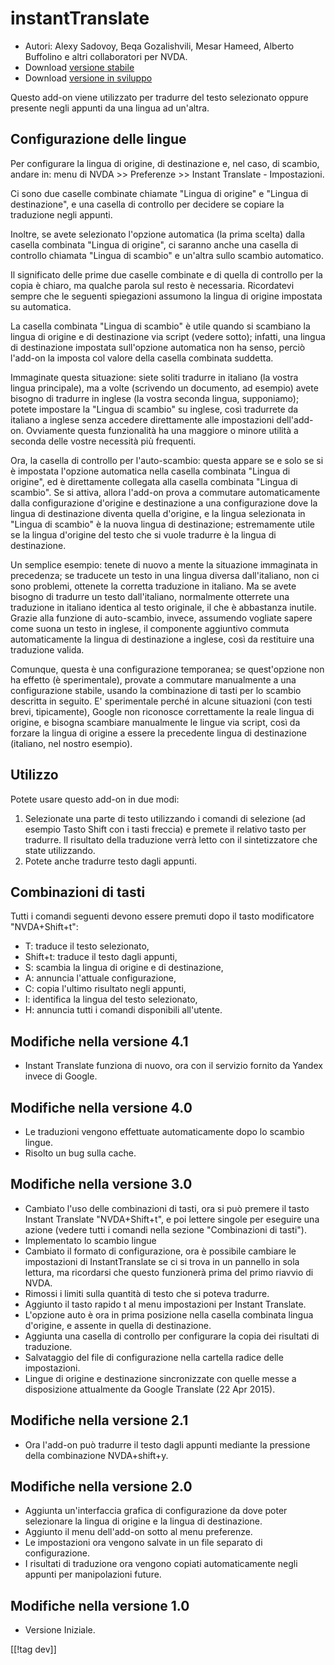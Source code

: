 # instantTranslate #

* Autori: Alexy Sadovoy, Beqa Gozalishvili, Mesar Hameed, Alberto Buffolino
  e altri collaboratori per NVDA.
* Download [versione stabile][1]
* Download [versione in sviluppo][2]

Questo add-on viene utilizzato per tradurre del testo selezionato oppure
presente negli appunti da una lingua ad un'altra.

## Configurazione delle lingue ##
Per configurare la lingua di origine, di destinazione e, nel caso, di scambio, andare in: menu di NVDA >> Preferenze >> Instant Translate - Impostazioni.

Ci sono due caselle combinate chiamate "Lingua di origine" e "Lingua di
destinazione", e una casella di controllo per decidere se copiare la
traduzione negli appunti.

Inoltre, se avete selezionato l'opzione automatica (la prima scelta) dalla
casella combinata "Lingua di origine", ci saranno anche una casella di
controllo chiamata "Lingua di scambio" e un'altra sullo scambio automatico.

Il significato delle prime due caselle combinate e di quella di controllo
per la copia è chiaro, ma qualche parola sul resto è necessaria. Ricordatevi
sempre che le seguenti spiegazioni assumono la lingua di origine impostata
su automatica.

La casella combinata "Lingua di scambio" è utile quando si scambiano la
lingua di origine e di destinazione via script (vedere sotto); infatti, una
lingua di destinazione impostata sull'opzione automatica non ha senso,
perciò l'add-on la imposta col valore della casella combinata suddetta.

Immaginate questa situazione: siete soliti tradurre in italiano (la vostra
lingua principale), ma a volte (scrivendo un documento, ad esempio) avete
bisogno di tradurre in inglese (la vostra seconda lingua, supponiamo);
potete impostare la "Lingua di scambio" su inglese, così tradurrete da
italiano a inglese senza accedere direttamente alle impostazioni
dell'add-on. Ovviamente questa funzionalità ha una maggiore o minore utilità
a seconda delle vostre necessità più frequenti.

Ora, la casella di controllo per l'auto-scambio: questa appare se e solo se
si è impostata l'opzione automatica nella casella combinata "Lingua di
origine", ed è direttamente collegata alla casella combinata "Lingua di
scambio". Se si attiva, allora l'add-on prova a commutare automaticamente
dalla configurazione d'origine e destinazione a una configurazione dove la
lingua di destinazione diventa quella d'origine, e la lingua selezionata in
"Lingua di scambio" è la nuova lingua di destinazione; estremamente utile se
la lingua d'origine del testo che si vuole tradurre è la lingua di
destinazione.

Un semplice esempio: tenete di nuovo a mente la situazione immaginata in
precedenza; se traducete un testo in una lingua diversa dall'italiano, non
ci sono problemi, ottenete la corretta traduzione in italiano. Ma se avete
bisogno di tradurre un testo dall'italiano, normalmente otterrete una
traduzione in italiano identica al testo originale, il che è abbastanza
inutile. Grazie alla funzione di auto-scambio, invece, assumendo vogliate
sapere come suona un testo in inglese, il componente aggiuntivo commuta
automaticamente la lingua di destinazione a inglese, così da restituire una
traduzione valida.

Comunque, questa è una configurazione temporanea; se quest'opzione non ha
effetto (è sperimentale), provate a commutare manualmente a una
configurazione stabile, usando la combinazione di tasti per lo scambio
descritta in seguito. E' sperimentale perché in alcune situazioni (con testi
brevi, tipicamente), Google non riconosce correttamente la reale lingua di
origine, e bisogna scambiare manualmente le lingue via script, così da
forzare la lingua di origine a essere la precedente lingua di destinazione
(italiano, nel nostro esempio).

## Utilizzo ##
Potete usare questo add-on in due modi:

1. Selezionate una parte di testo utilizzando i comandi di selezione (ad
   esempio Tasto Shift con i tasti freccia) e premete il relativo tasto per
   tradurre. Il risultato della traduzione verrà letto con il sintetizzatore
   che state utilizzando.
2. Potete anche tradurre testo dagli appunti.

## Combinazioni di tasti ##
Tutti i comandi seguenti devono essere premuti dopo il tasto modificatore
"NVDA+Shift+t":

* T: traduce il testo selezionato,
* Shift+t: traduce il testo dagli appunti,
* S: scambia la lingua di origine e di destinazione,
* A: annuncia l'attuale configurazione,
* C: copia l'ultimo risultato negli appunti,
* I: identifica la lingua del testo selezionato,
* H: annuncia tutti i comandi disponibili all'utente.

## Modifiche nella versione 4.1 ##
* Instant Translate funziona di nuovo, ora con il servizio fornito da Yandex
  invece di Google.

## Modifiche nella versione 4.0 ##
* Le traduzioni vengono effettuate automaticamente dopo lo scambio lingue.
* Risolto un bug sulla cache.

## Modifiche nella versione 3.0 ##
* Cambiato l'uso delle combinazioni di tasti, ora si può premere il tasto
  Instant Translate "NVDA+Shift+t", e poi lettere singole per eseguire una
  azione (vedere tutti i comandi nella sezione "Combinazioni di tasti").
* Implementato lo scambio lingue
* Cambiato il formato di configurazione, ora è possibile cambiare le
  impostazioni di InstantTranslate se ci si trova in un pannello in sola
  lettura, ma ricordarsi che questo funzionerà prima del primo riavvio di
  NVDA.
* Rimossi i limiti sulla quantità di testo che si poteva tradurre.
* Aggiunto il tasto rapido t al menu impostazioni per Instant Translate.
* L'opzione auto è ora in prima posizione nella casella combinata lingua
  d'origine, e assente in quella di destinazione.
* Aggiunta una casella di controllo per configurare la copia dei risultati
  di traduzione.
* Salvataggio del file di configurazione nella cartella radice delle
  impostazioni.
* Lingue di origine e destinazione sincronizzate con quelle messe a
  disposizione attualmente da Google Translate (22 Apr 2015).


## Modifiche nella versione 2.1 ##
* Ora l'add-on può tradurre il testo dagli appunti mediante la pressione
  della combinazione NVDA+shift+y.

## Modifiche nella versione 2.0 ##
* Aggiunta un'interfaccia grafica di configurazione da dove poter
  selezionare la lingua di origine e la lingua di destinazione.
* Aggiunto il menu dell'add-on sotto al menu preferenze.
* Le impostazioni ora vengono salvate in un file separato di configurazione.
* I risultati di traduzione ora vengono copiati automaticamente negli
  appunti per manipolazioni future.

## Modifiche nella versione 1.0 ##
* Versione Iniziale.


[[!tag dev]]

[1]: https://addons.nvda-project.org/files/get.php?file=it

[2]: https://addons.nvda-project.org/files/get.php?file=it-dev
